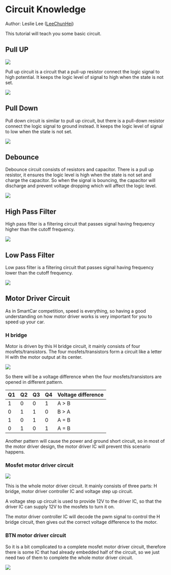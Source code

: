 # Circuit Knowledge

Author: Leslie Lee ([LeeChunHei](https://github.com/LeeChunHei))

This tutorial will teach you some basic circuit.

## Pull UP

![](https://github.com/hkust-smartcar/tutorials/raw/master/hardware/img/human_pull_up.jpg)

Pull up circuit is a circuit that a pull-up resistor connect the logic signal to high potential. It keeps the logic level of signal to high when the state is not set.

![](https://github.com/hkust-smartcar/tutorials/raw/master/hardware/img/pull_up.png)

## Pull Down

Pull down circuit is similar to pull up circuit, but there is a pull-down resistor connect the logic signal to ground instead. It keeps the logic level of signal to low when the state is not set.

![](https://github.com/hkust-smartcar/tutorials/raw/master/hardware/img/pull_down.png)

## Debounce

Debounce circuit consists of resistors and capacitor. There is a pull up resistor, it ensures the logic level is high when the state is not set and charge the capacitor. So when the signal is bouncing, the capacitor will discharge and prevent voltage dropping which will affect the logic level.

![](https://github.com/hkust-smartcar/tutorials/raw/master/hardware/img/debounce.jpg)

## High Pass Filter

High pass filter is a filtering circuit that passes signal having frequency higher than the cutoff frequency.

![](https://github.com/hkust-smartcar/tutorials/raw/master/hardware/img/high_pass_filter.png)

## Low Pass Filter

Low pass filter is a filtering circuit that passes signal having frequency lower than the cutoff frequency.

![](https://github.com/hkust-smartcar/tutorials/raw/master/hardware/img/low_pass_filter.png)

## Motor Driver Circuit

As in SmartCar competition, speed is everything, so having a good understanding on how motor driver works is very important for you to speed up your car.

### H bridge

Motor is driven by this H bridge circuit, it mainly consists of four mosfets/transistors. The four mosfets/transistors form a circuit like a letter H with the motor output at its center.

![](https://github.com/hkust-smartcar/tutorials/raw/master/hardware/img/H_bridge.png)

So there will be a voltage difference when the four mosfets/transistors are opened in different pattern.

| Q1   | Q2   | Q3   | Q4   | Voltage difference |
| ---- | ---- | ---- | ---- | ------------------ |
| 1    | 0    | 0    | 1    | A > B              |
| 0    | 1    | 1    | 0    | B > A              |
| 1    | 0    | 1    | 0    | A = B              |
| 0    | 1    | 0    | 1    | A = B              |

Another pattern will cause the power and ground short circuit, so in most of the motor driver design, the motor driver IC will prevent this scenario happens.

### Mosfet motor driver circuit

![](https://github.com/hkust-smartcar/tutorials/raw/master/hardware/img/mosfet_motor_driver.png)

This is the whole motor driver circuit. It mainly consists of three parts: H bridge, motor driver controller IC and voltage step up circuit.

A voltage step up circuit is used to provide 12V to the driver IC, so that the driver IC can supply 12V to the mosfets to turn it on.

The motor driver controller IC will decode the pwm signal to control the H bridge circuit, then gives out the correct voltage difference to the motor.

### BTN motor driver circuit

So it is a bit complicated to a complete mosfet motor driver circuit, therefore there is some IC that had already embedded half of the circuit, so we just need two of them to complete the whole motor driver circuit.

![](https://github.com/hkust-smartcar/tutorials/raw/master/hardware/img/btn_motor_driver.png)



